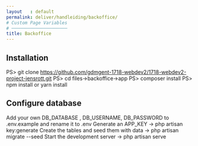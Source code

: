 ```yaml
---
layout   : default
permalink: deliver/handleiding/backoffice/
# Custom Page Variables
# ─────────────────────
title: Backoffice
---
```

## Installation 
PS> git clone https://github.com/gdmgent-1718-webdev2/1718-webdev2-project-jensrott.git 
PS> cd files->backoffice->app 
PS> composer install 
PS> npm install or yarn install 

## Configure database 
Add your own DB_DATABASE , DB_USERNAME, DB_PASSWORD to .env.example and rename it to .env 
Generate an APP_KEY -> php artisan key:generate 
Create the tables and seed them with data -> php artisan migrate --seed 
Start the development server -> php artisan serve 
